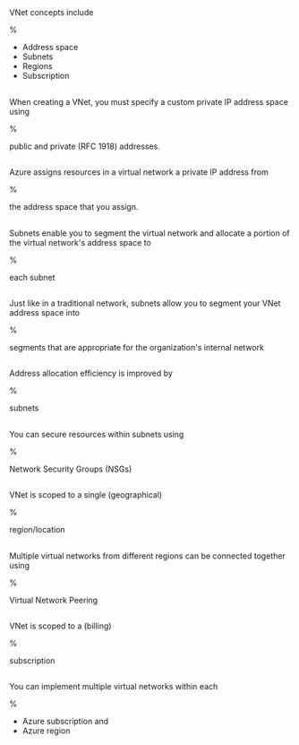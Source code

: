 ##

VNet concepts include

%

- Address space
- Subnets
- Regions
- Subscription

##

When creating a VNet, you must specify a custom private IP address space using

%

public and private (RFC 1918) addresses.

##

Azure assigns resources in a virtual network a private IP address from

%

the address space that you assign.

##

Subnets enable you to segment the virtual network and allocate a portion of the virtual network's address space to

%

each subnet

##

Just like in a traditional network, subnets allow you to segment your VNet address space into

%

segments that are appropriate for the organization's internal network

##

Address allocation efficiency is improved by

%

subnets

##

You can secure resources within subnets using

%

Network Security Groups (NSGs)

##

VNet is scoped to a single (geographical)

%

region/location

##

Multiple virtual networks from different regions can be connected together using 

%

Virtual Network Peering

##

VNet is scoped to a (billing)

%

subscription

##

You can implement multiple virtual networks within each

%

- Azure subscription and
- Azure region
